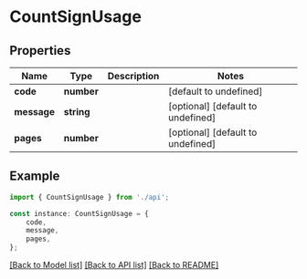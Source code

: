 # CountSignUsage


## Properties

Name | Type | Description | Notes
------------ | ------------- | ------------- | -------------
**code** | **number** |  | [default to undefined]
**message** | **string** |  | [optional] [default to undefined]
**pages** | **number** |  | [optional] [default to undefined]

## Example

```typescript
import { CountSignUsage } from './api';

const instance: CountSignUsage = {
    code,
    message,
    pages,
};
```

[[Back to Model list]](../README.md#documentation-for-models) [[Back to API list]](../README.md#documentation-for-api-endpoints) [[Back to README]](../README.md)
